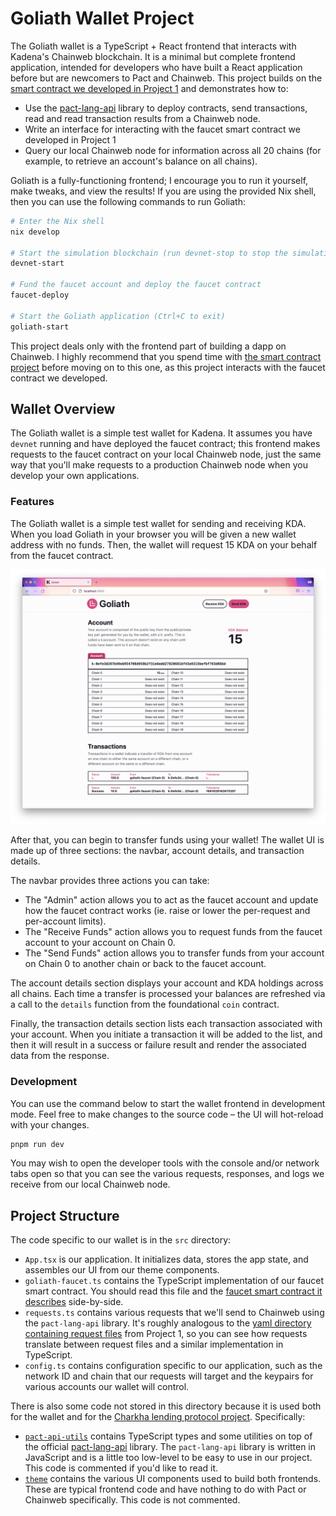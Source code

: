 # Goliath Wallet Project

The Goliath wallet is a TypeScript + React frontend that interacts with Kadena's Chainweb blockchain. It is a minimal but complete frontend application, intended for developers who have built a React application before but are newcomers to Pact and Chainweb. This project builds on the [smart contract we developed in Project 1](../01/faucet-contract/) and demonstrates how to:

- Use the [pact-lang-api](https://github.com/kadena-io/pact-lang-api) library to deploy contracts, send transactions, read and read transaction results from a Chainweb node.
- Write an interface for interacting with the faucet smart contract we developed in Project 1
- Query our local Chainweb node for information across all 20 chains (for example, to retrieve an account's balance on all chains).

Goliath is a fully-functioning frontend; I encourage you to run it yourself, make tweaks, and view the results! If you are using the provided Nix shell, then you can use the following commands to run Goliath:

```sh
# Enter the Nix shell
nix develop

# Start the simulation blockchain (run devnet-stop to stop the simulation)
devnet-start

# Fund the faucet account and deploy the faucet contract
faucet-deploy

# Start the Goliath application (Ctrl+C to exit)
goliath-start
```

This project deals only with the frontend part of building a dapp on Chainweb. I highly recommend that you spend time with [the smart contract project](../01-faucet-contract) before moving on to this one, as this project interacts with the faucet contract we developed.

## Wallet Overview

The Goliath wallet is a simple test wallet for Kadena. It assumes you have `devnet` running and have deployed the faucet contract; this frontend makes requests to the faucet contract on your local Chainweb node, just the same way that you'll make requests to a production Chainweb node when you develop your own applications.

### Features

The Goliath wallet is a simple test wallet for sending and receiving KDA. When you load Goliath in your browser you will be given a new wallet address with no funds. Then, the wallet will request 15 KDA on your behalf from the faucet contract.

![](goliath.png)

After that, you can begin to transfer funds using your wallet! The wallet UI is made up of three sections: the navbar, account details, and transaction details.

The navbar provides three actions you can take:

- The "Admin" action allows you to act as the faucet account and update how the faucet contract works (ie. raise or lower the per-request and per-account limits).
- The "Receive Funds" action allows you to request funds from the faucet account to your account on Chain 0.
- The "Send Funds" action allows you to transfer funds from your account on Chain 0 to another chain or back to the faucet account.

The account details section displays your account and KDA holdings across all chains. Each time a transfer is processed your balances are refreshed via a call to the `details` function from the foundational `coin` contract.

Finally, the transaction details section lists each transaction associated with your account. When you initiate a transaction it will be added to the list, and then it will result in a success or failure result and render the associated data from the response.

### Development

You can use the command below to start the wallet frontend in development mode. Feel free to make changes to the source code – the UI will hot-reload with your changes.

```sh
pnpm run dev
```

You may wish to open the developer tools with the console and/or network tabs open so that you can see the various requests, responses, and logs we receive from our local Chainweb node.

## Project Structure

The code specific to our wallet is in the `src` directory:

- `App.tsx` is our application. It initializes data, stores the app state, and assembles our UI from our theme components.
- `goliath-faucet.ts` contains the TypeScript implementation of our faucet smart contract. You should read this file and the [faucet smart contract it describes](../01-faucet-contract/faucet.pact) side-by-side.
- `requests.ts` contains various requests that we'll send to Chainweb using the `pact-lang-api` library. It's roughly analogous to the [yaml directory containing request files](../01-faucet-contract/yaml/) from Project 1, so you can see how requests translate between request files and a similar implementation in TypeScript.
- `config.ts` contains configuration specific to our application, such as the network ID and chain that our requests will target and the keypairs for various accounts our wallet will control.

There is also some code not stored in this directory because it is used both for the wallet and for the [Charkha lending protocol project](../03-charkha-lending/). Specifically:

- [`pact-api-utils`](../pact-api-utils/) contains TypeScript types and some utilities on top of the official [pact-lang-api](https://github.com/kadena-io/pact-lang-api) library. The `pact-lang-api` library is written in JavaScript and is a little too low-level to be easy to use in our project. This code is commented if you'd like to read it.
- [`theme`](../theme/) contains the various UI components used to build both frontends. These are typical frontend code and have nothing to do with Pact or Chainweb specifically. This code is not commented.
